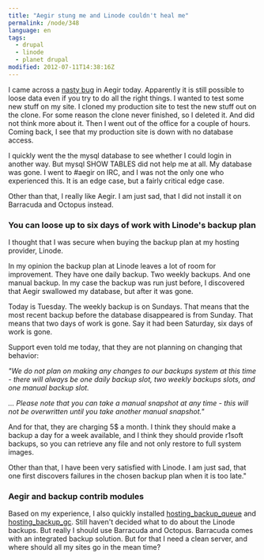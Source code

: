 ```yaml
---
title: "Aegir stung me and Linode couldn't heal me"
permalink: /node/348
language: en
tags:
  - drupal
  - linode
  - planet drupal
modified: 2012-07-11T14:38:16Z
---
```


I came across a [nasty bug](http://drupal.org/node/1678528) in Aegir today. Apparently it is still possible to loose data even if you try to do all the right things. I wanted to test some new stuff on my site. I cloned my production site to test the new stuff out on the clone. For some reason the clone never finished, so I deleted it. And did not think more about it. Then I went out of the office for a couple of hours. Coming back, I see that my production site is down with no database access.

I quickly went the the mysql database to see whether I could login in another way. But mysql SHOW TABLES did not help me at all. My database was gone. I went to #aegir on IRC, and I was not the only one who experienced this. It is an edge case, but a fairly critical edge case.

Other than that, I really like Aegir. I am just sad, that I did not install it on Barracuda and Octopus instead.

### You can loose up to six days of work with Linode's backup plan

I thought that I was secure when buying the backup plan at my hosting provider, Linode.

In my opinion the backup plan at Linode leaves a lot of room for improvement. They have one daily backup. Two weekly backups. And one manual backup. In my case the backup was run just before, I discovered that Aegir swallowed my database, but after it was gone.

Today is Tuesday. The weekly backup is on Sundays. That means that the most recent backup before the database disappeared is from Sunday. That means that two days of work is gone. Say it had been Saturday, six days of work is gone.

Support even told me today, that they are not planning on changing that behavior:

_"We do not plan on making any changes to our backups system at this time - there will always be one daily backup slot, two weekly backups slots, and one manual backup slot._

_... Please note that you can take a manual snapshot at any time - this will not be overwritten until you take another manual snapshot."_

And for that, they are charging 5$ a month. I think they should make a backup a day for a week available, and I think they should provide r1soft backups, so you can retrieve any file and not only restore to full system images.

Other than that, I have been very satisfied with Linode. I am just sad, that one first discovers failures in the chosen backup plan when it is too late."

### Aegir and backup contrib modules

Based on my experience, I also quickly installed [hosting\_backup\_queue](http://drupal.org/project/hosting_backup_queue) and [hosting\_backup\_gc](http://drupal.org/project/hosting_backup_gc). Still haven't decided what to do about the Linode backups. But really I should use Barracuda and Octopus. Barracuda comes with an integrated backup solution. But for that I need a clean server, and where should all my sites go in the mean time?
